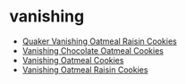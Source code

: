 # vanishing

 * [Quaker Vanishing Oatmeal Raisin Cookies](../index/q/quaker-vanishing-oatmeal-raisin-cookies.json)
 * [Vanishing Chocolate Oatmeal Cookies](../index/v/vanishing-chocolate-oatmeal-cookies.json)
 * [Vanishing Oatmeal Cookies](../index/v/vanishing-oatmeal-cookies.json)
 * [Vanishing Oatmeal Raisin Cookies](../index/v/vanishing-oatmeal-raisin-cookies.json)
